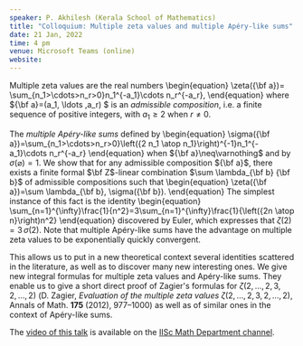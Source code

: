```yaml
---
speaker: P. Akhilesh (Kerala School of Mathematics)
title: "Colloquium: Multiple zeta values and multiple Apéry-like sums"
date: 21 Jan, 2022
time: 4 pm
venue: Microsoft Teams (online)
website: 
---
```


Multiple zeta values are the real numbers
\begin{equation}
	\zeta({\bf a})= \sum_{n_1>\cdots>n_r>0}n_1^{-a_1}\cdots n_r^{-a_r},
\end{equation}
where ${\bf a}=(a_1, \ldots ,a_r) $ is an _admissible composition_,
i.e. a finite sequence of positive integers, with $a_1 \geqslant 2$ when
$r\neq 0$.

The _multiple Apéry-like sums_ defined by
\begin{equation}
	\sigma({\bf a})=\sum_{n_1>\cdots>n_r>0}\left({2 n_1 \atop
	n_1}\right)^{-1}n_1^{-a_1}\cdots n_r^{-a_r}
\end{equation}
when ${\bf a}\neq\varnothing$ and by $\sigma(\varnothing)=1$. We show
that for any admissible composition ${\bf a}$, there exists a finite
formal $\bf Z$-linear combination $\sum \lambda_{\bf b} {\bf b}$ of
admissible compositions such that
\begin{equation}
	\zeta({\bf a})=\sum \lambda_{\bf b}\, \sigma({\bf b}).
\end{equation} 
The simplest instance of this fact is the identity
\begin{equation}
\sum_{n=1}^{\infty}\frac{1}{n^2}=3\sum_{n=1}^{\infty}\frac{1}{\left({2n
\atop n}\right)n^2}
\end{equation} 
discovered by Euler, which expresses that $\zeta(2)=3\,\sigma(2)$. Note
that multiple Apéry-like sums have the advantage on multiple zeta
values to be exponentially quickly convergent.

This allows us to put in a new theoretical context several identities
scattered in the literature, as well as to discover many new interesting
ones. We give new integral formulas for multiple zeta values and
Apéry-like sums. They enable us to give a short direct proof of
Zagier's formulas for $\zeta(2,\ldots,2,3,2,\ldots,2)$ (D. Zagier,
_Evaluation of the multiple zeta values_
$\zeta(2,\ldots,2,3,2,\ldots,2)$, Annals of Math. __175__ (2012),
977&ndash;1000) as well as of similar ones in the context of
Apéry-like sums.

The [video of this talk](https://www.youtube.com/watch?v=Kq5GpwhUYII&list=PLQXtaLhI1-1ql_pkG5ro-E5JB8Et9WKMq) is available
on the [IISc Math Department channel](https://www.youtube.com/channel/UCR5Igvq9HScQKlPr-0coSIg/playlists).
